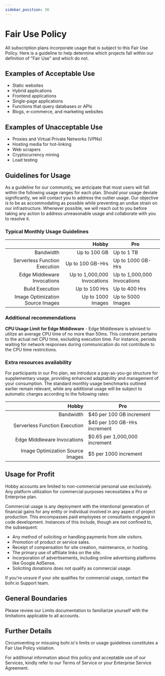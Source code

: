 ```yaml
---
sidebar_position: 30
---
```


# Fair Use Policy

All subscription plans incorporate usage that is subject to this Fair Use Policy. Here is a guideline to help determine which projects fall within our definition of "Fair Use" and which do not.


## Examples of Acceptable Use

- Static websites
- Hybrid applications
- Frontend applications
- Single-page applications
- Functions that query databases or APIs
- Blogs, e-commerce, and marketing websites


## Examples of Unacceptable Use

- Proxies and Virtual Private Networks (VPNs)
- Hosting media for hot-linking
- Web scrapers
- Cryptocurrency mining
- Load testing

## Guidelines for Usage

As a guideline for our community, we anticipate that most users will fall within the following usage ranges for each plan. Should your usage deviate significantly, we will contact you to address the outlier usage. Our objective is to be as accommodating as possible while preventing an undue strain on our infrastructure. Whenever possible, we will reach out to you before taking any action to address unreasonable usage and collaborate with you to resolve it.


### Typical Monthly Usage Guidelines

|                                  |                  **Hobby**  |                      **Pro**|
|---------------------------------:|----------------------------:|-----------------------------|
| Bandwidth                        | Up to 100 GB                | Up to 1 TB                  |
| Serverless Function Execution    | Up to 100 GB-Hrs            | Up to 1000 GB-Hrs           |
| Edge Middleware Invocations      | Up to 1,000,000 Invocations | Up to 1,000,000 Invocations |
| Build Execution                  | Up to 100 Hrs               | Up to 400 Hrs               |
| Image Optimization Source Images | Up to 1000 Images           | Up to 5000 Images           |

### Additional recommendations

**CPU Usage Limit for Edge Middleware** - Edge Middleware is advised to utilize an average CPU time of no more than 50ms. This constraint pertains to the actual net CPU time, excluding execution time. For instance, periods waiting for network responses during communication do not contribute to the CPU time restrictions.

### Extra resources availability

For participants in our Pro plan, we introduce a pay-as-you-go structure for supplementary usage, providing enhanced adaptability and management of your consumption. The standard monthly usage benchmarks outlined earlier remain relevant, while any additional usage will be subject to automatic charges according to the following rates:


|                        **Hobby** |                      **Pro**  |
|---------------------------------:|-------------------------------|
| Bandwidth                        | $40 per 100 GB increment      |
| Serverless Function Execution    | $40 per 100 GB-Hrs increment  |
| Edge Middleware Invocations      | $0.65 per 1,000,000 increment |
| Image Optimization Source Images | $5 per 1000 increment         |

## Usage for Profit

Hobby accounts are limited to non-commercial personal use exclusively. Any platform utilization for commercial purposes necessitates a Pro or Enterprise plan.

Commercial usage is any deployment with the intentional generation of financial gains for any entity or individual involved in any aspect of project production. This encompasses paid employees or consultants engaged in code development.  Instances of this include, though are not confined to, the subsequent:

- Any method of soliciting or handling payments from site visitors.
- Promotion of product or service sales.
- Receipt of compensation for site creation, maintenance, or hosting.
- The primary use of affiliate links on the site.
- Incorporation of advertisements, including online advertising platforms like Google AdSense.
- Soliciting donations does not qualify as commercial usage.

If you're unsure if your site qualifies for commercial usage, contact the bohr.io Support team.

## General Boundaries

Please review our Limits documentation to familiarize yourself with the limitations applicable to all accounts.

## Further Details

Circumventing or misusing bohr.io's limits or usage guidelines constitutes a Fair Use Policy violation.

For additional information about this policy and acceptable use of our Services, kindly refer to our Terms of Service or your Enterprise Service Agreement.




